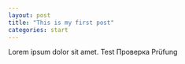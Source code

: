 ```yaml
---
layout: post
title: "This is my first post"
categories: start
---
```


Lorem ipsum dolor sit amet.
Test
Проверка
Prüfung


